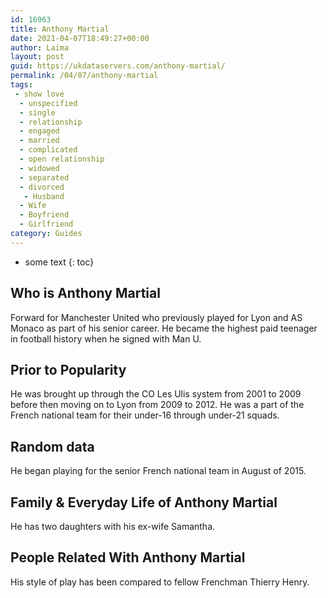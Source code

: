 ```yaml
---
id: 16963
title: Anthony Martial
date: 2021-04-07T18:49:27+00:00
author: Laima
layout: post
guid: https://ukdataservers.com/anthony-martial/
permalink: /04/07/anthony-martial
tags:
 - show love
  - unspecified
  - single
  - relationship
  - engaged
  - married
  - complicated
  - open relationship
  - widowed
  - separated
  - divorced
   - Husband
  - Wife
  - Boyfriend
  - Girlfriend
category: Guides
---
```


* some text
{: toc}


## Who is Anthony Martial
                  
                  
                  
Forward for Manchester United who previously played for Lyon and AS Monaco as part of his senior career. He became the highest paid teenager in football history when he signed with Man U.
                  
              
            
              
            
                
                
                
## Prior to Popularity
                  
                  
                  
He was brought up through the CO Les Ulis system from 2001 to 2009 before then moving on to Lyon from 2009 to 2012. He was a part of the French national team for their under-16 through under-21 squads.
                  
              
            
              
            
                
                
                
## Random data
                  
                  
                  
He began playing for the senior French national team in August of 2015.
                  
              
            
              
            
                
                
                
## Family & Everyday Life of Anthony Martial
                  
                  
                  
He has two daughters with his ex-wife Samantha.
                  
              
            
              
            
                
                
                
## People Related With Anthony Martial
                  
                  
                  
His style of play has been compared to fellow Frenchman Thierry Henry.
                  
              
            
              
            
                
              
            
              
              
            
            
              
            
          
          
          
